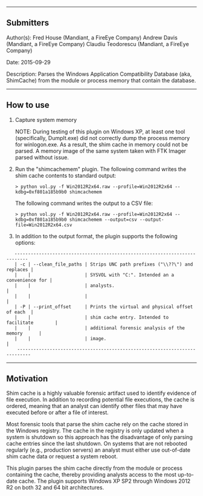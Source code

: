 --------------------------------------------------------------------------------
Submitters
--------------------------------------------------------------------------------
Author(s): Fred House (Mandiant, a FireEye Company)
           Andrew Davis (Mandiant, a FireEye Company)
           Claudiu Teodorescu (Mandiant, a FireEye Company)
           
Date:   2015-09-29

Description: 
  Parses the Windows Application Compatibility Database (aka, ShimCache) from
  the module or process memory that contain the database.

--------------------------------------------------------------------------------
How to use
--------------------------------------------------------------------------------
1) Capture system memory

   NOTE: During testing of this plugin on Windows XP, at least one tool 
         (specifically, DumpIt.exe) did not correctly dump the process memory 
         for winlogon.exe. As a result, the shim cache in memory could not be 
         parsed. A memory image of the same system taken with FTK Imager parsed 
         without issue.
   
2) Run the "shimcachemem" plugin. The following command writes the shim cache
   contents to standard output:

   ```> python vol.py -f Win2012R2x64.raw --profile=Win2012R2x64 --kdbg=0xf801a185b9b0 shimcachemem```

   The following command writes the output to a CSV file:

   ```> python vol.py -f Win2012R2x64.raw --profile=Win2012R2x64 --kdbg=0xf801a185b9b0 shimcachemem --output=csv --output-file=Win2012R2x64.csv```

3) In addition to the output format, the plugin supports the following options:

```
   ---------------------------------------------------------------------------
   | -c | --clean_file_paths | Strips UNC path prefixes ("\\??\") and replaces |
   |    |                    | SYSVOL with "C:". Intended an a convenience for |
   |    |                    | analysts.                                       |
   |    |                    |                                                 |
   | -P | --print_offset     | Prints the virtual and physical offset of each  |
   |    |                    | shim cache entry. Intended to facilitate        |
   |    |                    | additional forensic analysis of the memory      |
   |    |                    | image.                                          |
    ---------------------------------------------------------------------------
```

--------------------------------------------------------------------------------
Motivation
--------------------------------------------------------------------------------
Shim cache is a highly valuable forensic artifact used to identify evidence of 
file execution. In addition to recording potential file executions, the cache is 
ordered, meaning that an analyst can identify other files that may have executed 
before or after a file of interest.

Most forensic tools that parse the shim cache rely on the cache stored in the 
Windows registry. The cache in the registry is only updated when a system is 
shutdown so this approach has the disadvantage of only parsing cache entries 
since the last shutdown. On systems that are not rebooted regularly (e.g., 
production servers) an analyst must either use out-of-date shim cache data or
request a system reboot.

This plugin parses the shim cache directly from the module or process containing
the cache, thereby providing analysts access to the most up-to-date cache. The 
plugin supports Windows XP SP2 through Windows 2012 R2 on both 32 and 64
bit architectures.

